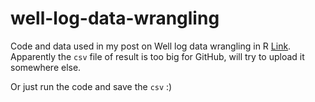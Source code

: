 # well-log-data-wrangling
Code and data used in my post on Well log data wrangling in R [Link](). Apparently the `csv` file of result is too big for GitHub, will try to upload it somewhere else.

Or just run the code and save the `csv` :)
